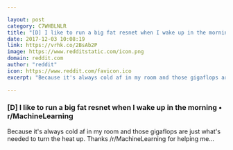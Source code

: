 ```yaml
---

layout: post
category: C7WHBLNLR
title: "[D] I like to run a big fat resnet when I wake up in the morning • r/MachineLearning"
date: 2017-12-03 10:08:19
link: https://vrhk.co/2BsAb2P
image: https://www.redditstatic.com/icon.png
domain: reddit.com
author: "reddit"
icon: https://www.reddit.com/favicon.ico
excerpt: "Because it's always cold af in my room and those gigaflops are just what's needed to turn the heat up. Thanks /r/MachineLearning for helping me..."

---
```


### [D] I like to run a big fat resnet when I wake up in the morning • r/MachineLearning

Because it's always cold af in my room and those gigaflops are just what's needed to turn the heat up. Thanks /r/MachineLearning for helping me...